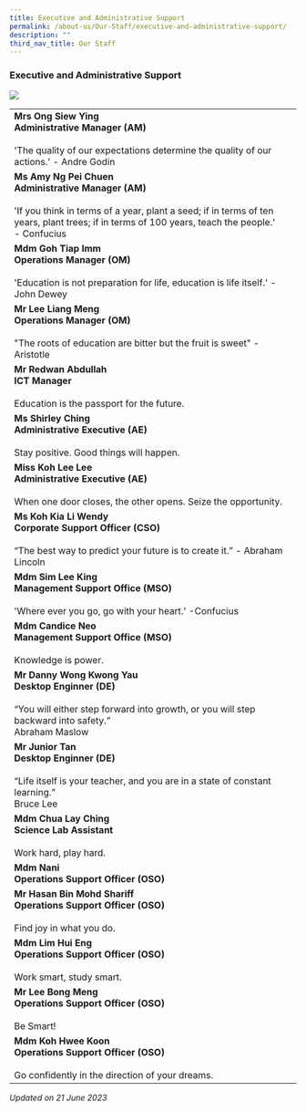 ```yaml
---
title: Executive and Administrative Support
permalink: /about-us/Our-Staff/executive-and-administrative-support/
description: ""
third_nav_title: Our Staff
---
```

### Executive and Administrative Support





![](/images/Department%20Photos/2023/Executive%20Administration%20Support.jpg)


|  |  |
|---|---|
**Mrs Ong Siew Ying<br>Administrative Manager (AM)**<br><br>'The quality of our expectations determine the quality of our actions.' - Andre Godin |
 **Ms Amy Ng Pei Chuen<br>Administrative Manager (AM)**<br><br>'If you think in terms of a year, plant a seed; if in terms of ten years, plant trees; if in terms of 100 years, teach the people.' - Confucius  |
**Mdm Goh Tiap Imm<br>Operations Manager (OM)**<br><br>'Education is not preparation for life, education is life itself.' -John Dewey |
 **Mr Lee Liang Meng<br>Operations Manager (OM)**<br><br>"The roots of education are bitter but the fruit is sweet" - Aristotle |
 **Mr Redwan Abdullah<br>ICT Manager**<br><br>Education is the passport for the future.  |
**Ms Shirley Ching<br>Administrative Executive (AE)**<br><br>Stay positive. Good things will happen. |
**Miss Koh Lee Lee<br>Administrative Executive (AE)**<br><br>When one door closes, the other opens. Seize the opportunity.  |
**Ms Koh Kia Li Wendy<br>Corporate Support Officer (CSO)** <br><br>“The best way to predict your future is to create it.” - Abraham Lincoln |
**Mdm Sim Lee King<br>Management Support Office (MSO)**<br><br>'Where ever you go, go with your heart.' -Confucius |
**Mdm Candice Neo<br>Management Support Office (MSO)**<br><br>Knowledge is power. | | |
**Mr Danny Wong Kwong Yau<br>Desktop Enginner (DE)**<br><br>“You will either step forward into growth, or you will step backward into safety.”<br>Abraham Maslow |
**Mr Junior Tan<br>Desktop Enginner (DE)**<br><br>“Life itself is your teacher, and you are in a state of constant learning.”<br>Bruce Lee<br> |
**Mdm Chua Lay Ching<br>Science Lab Assistant**<br><br>Work hard, play hard. |
**Mdm Nani<br>Operations Support Officer (OSO)**  |
 **Mr Hasan Bin Mohd Shariff**<br>**Operations Support Officer (OSO)**<br><br>Find joy in what you do. |
**Mdm Lim Hui Eng<br>Operations Support Officer (OSO)**<br><br>Work smart, study smart. |
**Mr Lee Bong Meng<br>Operations Support Officer (OSO)**<br><br>Be Smart! |
 **Mdm Koh Hwee Koon<br>Operations Support Officer (OSO)**<br><br>Go confidently in the direction of your dreams. |


*Updated on 21 June 2023*